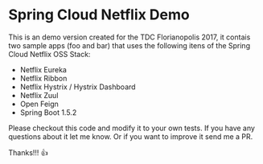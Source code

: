 # Spring Cloud Netflix Demo

This is an demo version created for the TDC Florianopolis 2017, it contais two sample apps (foo and bar) that uses the following itens of the Spring Cloud Netflix OSS Stack:

 * Netflix Eureka
 * Netflix Ribbon
 * Netflix Hystrix / Hystrix Dashboard
 * Netflix Zuul
 * Open Feign
 * Spring Boot 1.5.2


Please checkout this code and modify it to your own tests. If you have any questions about it let me know. Or if you want to improve it send me a PR.


Thanks!!! :+1: 
